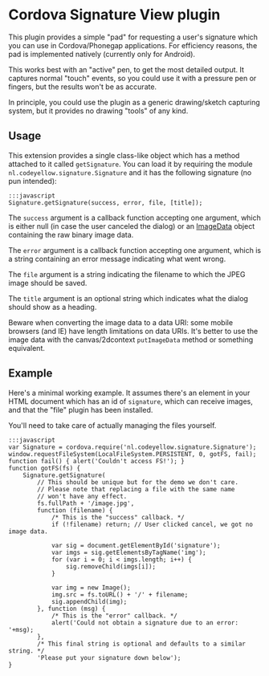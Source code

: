 Cordova Signature View plugin
=============================

This plugin provides a simple "pad" for requesting a user's signature
which you can use in Cordova/Phonegap applications.  For efficiency
reasons, the pad is implemented natively (currently only for Android).

This works best with an "active" pen, to get the most detailed output.
It captures normal "touch" events, so you could use it with a pressure
pen or fingers, but the results won't be as accurate.

In principle, you could use the plugin as a generic drawing/sketch
capturing system, but it provides no drawing "tools" of any kind.

Usage
-----

This extension provides a single class-like object which has a method
attached to it called `getSignature`.  You can load it by requiring
the module `nl.codeyellow.signature.Signature` and it has the
following signature (no pun intended):

	:::javascript
	Signature.getSignature(success, error, file, [title]);

The `success` argument is a callback function accepting one argument,
which is either null (in case the user canceled the dialog) or an
[ImageData](http://www.w3.org/html/wg/drafts/2dcontext/html5_canvas/#imagedata)
object containing the raw binary image data.

The `error` argument is a callback function accepting one argument,
which is a string containing an error message indicating what went
wrong.

The `file` argument is a string indicating the filename to which the
JPEG image should be saved.

The `title` argument is an optional string which indicates what the
dialog should show as a heading.

Beware when converting the image data to a data URI: some mobile
browsers (and IE) have length limitations on data URIs.  It's better
to use the image data with the canvas/2dcontext `putImageData` method
or something equivalent.

Example
-------

Here's a minimal working example.  It assumes there's an element in
your HTML document which has an id of `signature`, which can receive
images, and that the "file" plugin has been installed.

You'll need to take care of actually managing the files yourself.

	:::javascript
	var Signature = cordova.require('nl.codeyellow.signature.Signature');
	window.requestFileSystem(LocalFileSystem.PERSISTENT, 0, gotFS, fail);
	function fail() { alert('Couldn't access FS!'); }
	function gotFS(fs) {
		Signature.getSignature(
			// This should be unique but for the demo we don't care.
			// Please note that replacing a file with the same name
			// won't have any effect.
			fs.fullPath + '/image.jpg',
			function (filename) {
				/* This is the "success" callback. */
				if (!filename) return; // User clicked cancel, we got no image data.
		
				var sig = document.getElementById('signature');
				var imgs = sig.getElementsByTagName('img');
				for (var i = 0; i < imgs.length; i++) {
					sig.removeChild(imgs[i]);
				}

				var img = new Image();
				img.src = fs.toURL() + '/' + filename;
				sig.appendChild(img);
			}, function (msg) {
				/* This is the "error" callback. */
				alert('Could not obtain a signature due to an error: '+msg);
			},
			/* This final string is optional and defaults to a similar string. */
			'Please put your signature down below');
	}